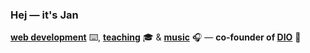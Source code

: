 ### Hej — it's Jan

**[web development](https://jan.cologne/)** ⌨️, **[teaching](https://www.neuefische.de/)** 🎓 & **[music](https://open.spotify.com/artist/6cMoQnsxJyoTfOgPrStBTL)** 🎧 — **co-founder of [DIO](https://www.diostudios.de/)** 🤘

